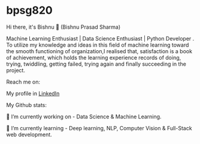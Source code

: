 # bpsg820
Hi there, it's Bishnu  👋 (Bishnu Prasad Sharma)

Machine Learning Enthusiast | Data Science Enthusiast  | Python Developer . To utilize my knowledge and ideas in this field of machine learning toward the smooth functioning of organization,I realised that, satisfaction is a book of achievement, which holds the learning experience records of doing, trying, twiddling, getting failed, trying again and finally succeeding in the project.



Reach me on:

My profile in [LinkedIn](https://www.linkedin.com/in/bishnu-prasad-sharma-141a20257/) 


My Github stats:

🔭 I’m currently working on - Data Science & Machine Learning.

🌱 I’m currently learning - Deep learning, NLP, Computer Vision & Full-Stack web development.
